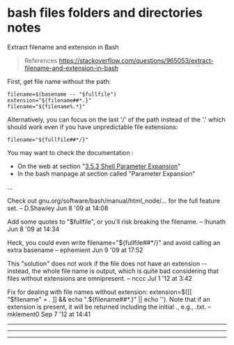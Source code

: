 # bash files folders and directories notes

Extract filename and extension in Bash

> References
> <https://stackoverflow.com/questions/965053/extract-filename-and-extension-in-bash>

First, get file name without the path:

    filename=$(basename -- "$fullfile")
    extension="${filename##*.}"
    filename="${filename%.*}"

Alternatively, you can focus on the last '/' of the path instead of the '.' which should work even if you have unpredictable file extensions:

    filename="${fullfile##*/}"

You may want to check the documentation :

  - On the web at section "[3.5.3 Shell Parameter Expansion](http://www.gnu.org/software/bash/manual/html_node/Shell-Parameter-Expansion.html)"
  - In the bash manpage at section called "Parameter Expansion"

...

Check out gnu.org/software/bash/manual/html_node/… for the full feature set. – D.Shawley Jun 8 '09 at 14:08

Add some quotes to "$fullfile", or you'll risk breaking the filename. – lhunath Jun 8 '09 at 14:34

Heck, you could even write filename="${fullfile##*/}" and avoid calling an extra basename – ephemient Jun 9 '09 at 17:52

This "solution" does not work if the file does not have an extension -- instead, the whole file name is output, which is quite bad considering that files without extensions are omnipresent. – nccc Jul 1 '12 at 3:42 

Fix for dealing with file names without extension: extension=$([[ "$filename" = *.* ]] && echo ".${filename##*.}" || echo ''). Note that if an extension is present, it will be returned including the initial ., e.g., .txt. – mklement0 Sep 7 '12 at 14:41

---
---
---
